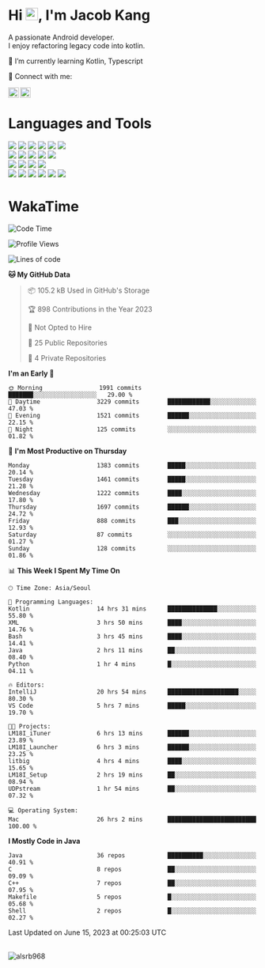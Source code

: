 # Hi <img src="https://media.giphy.com/media/hvRJCLFzcasrR4ia7z/giphy.gif" width="25px">, I'm Jacob Kang
A passionate Android developer.
</br>
I enjoy refactoring legacy code into kotlin.

🌱 I’m currently learning Kotlin, Typescript

🤝 Connect with me:

<a href="https://www.linkedin.com/in/minkyu-kang-b7477b1b2/"><img align="left" src="https://raw.githubusercontent.com/yushi1007/yushi1007/main/images/linkedin.svg" alt="Minkyu Kang | LinkedIn" width="21px"/></a>
<a href="https://www.instagram.com/_jacob_kang/"><img align="left" src="https://raw.githubusercontent.com/yushi1007/yushi1007/main/images/instagram.svg" alt="Jacob Kang | Instagram" width="21px"/></a>

</br>

# Languages and Tools

<div align="left">
<img src="https://img.shields.io/badge/java-007396?logo=java&logoColor=white"/>
<img src="https://img.shields.io/badge/kotlin-7F52FF?logo=kotlin&logoColor=white"/>
<img src="https://img.shields.io/badge/python-3776AB?logo=python&logoColor=white"/>
<img src="https://img.shields.io/badge/bash shell-4EAA25?logo=gnubash&logoColor=white"/>
<img src="https://img.shields.io/badge/c-A8B9CC?logo=c&logoColor=white"/>
<img src="https://img.shields.io/badge/c++-00599C?logo=c%2b%2b&logoColor=white"/>
</div>
<div align="left">
<img src="https://img.shields.io/badge/git-F05032?logo=git&logoColor=white"/>
<img src="https://img.shields.io/badge/github-181717?logo=github&logoColor=white"/>
<img src="https://img.shields.io/badge/mysql-4479A1?logo=mysql&logoColor=white"/>
<img src="https://img.shields.io/badge/sqlite-003B57?logo=sqlite&logoColor=white"/>
<img src="https://img.shields.io/badge/amazon AWS-232F3E?logo=amazonaws&logoColor=white"/>
</div>
<div align="left">
<img src="https://img.shields.io/badge/android-3DDC84?logo=android&logoColor=white"/>
<img src="https://img.shields.io/badge/linux-FCC624?logo=linux&logoColor=white"/>
<img src="https://img.shields.io/badge/flask-000000?logo=flask&logoColor=white"/>
<img src="https://img.shields.io/badge/arduino-00979D?logo=arduino&logoColor=white"/>
</div>
<div align="left">
<img src="https://img.shields.io/badge/slack-4A154B?logo=slack&logoColor=white"/>
<img src="https://img.shields.io/badge/notion-000000?logo=notion&logoColor=white"/>
<img src="https://img.shields.io/badge/jira-0052CC?logo=jira&logoColor=white"/>
<img src="https://img.shields.io/badge/postman-FF6C37?logo=postman&logoColor=white"/>
<img src="https://img.shields.io/badge/intellij-000000?logo=intellijidea&logoColor=white"/>
<img src="https://img.shields.io/badge/pycharm-000000?logo=pycharm&logoColor=white"/>
</div>

# WakaTime

<!--START_SECTION:waka-->
![Code Time](http://img.shields.io/badge/Code%20Time-2%2C605%20hrs%2043%20mins-blue)

![Profile Views](http://img.shields.io/badge/Profile%20Views-0-blue)

![Lines of code](https://img.shields.io/badge/From%20Hello%20World%20I%27ve%20Written-4.7%20million%20lines%20of%20code-blue)

**🐱 My GitHub Data** 

> 📦 105.2 kB Used in GitHub's Storage 
 > 
> 🏆 898 Contributions in the Year 2023
 > 
> 🚫 Not Opted to Hire
 > 
> 📜 25 Public Repositories 
 > 
> 🔑 4 Private Repositories 
 > 
**I'm an Early 🐤** 

```text
🌞 Morning                1991 commits        ███████░░░░░░░░░░░░░░░░░░   29.00 % 
🌆 Daytime                3229 commits        ████████████░░░░░░░░░░░░░   47.03 % 
🌃 Evening                1521 commits        ██████░░░░░░░░░░░░░░░░░░░   22.15 % 
🌙 Night                  125 commits         ░░░░░░░░░░░░░░░░░░░░░░░░░   01.82 % 
```
📅 **I'm Most Productive on Thursday** 

```text
Monday                   1383 commits        █████░░░░░░░░░░░░░░░░░░░░   20.14 % 
Tuesday                  1461 commits        █████░░░░░░░░░░░░░░░░░░░░   21.28 % 
Wednesday                1222 commits        ████░░░░░░░░░░░░░░░░░░░░░   17.80 % 
Thursday                 1697 commits        ██████░░░░░░░░░░░░░░░░░░░   24.72 % 
Friday                   888 commits         ███░░░░░░░░░░░░░░░░░░░░░░   12.93 % 
Saturday                 87 commits          ░░░░░░░░░░░░░░░░░░░░░░░░░   01.27 % 
Sunday                   128 commits         ░░░░░░░░░░░░░░░░░░░░░░░░░   01.86 % 
```


📊 **This Week I Spent My Time On** 

```text
🕑︎ Time Zone: Asia/Seoul

💬 Programming Languages: 
Kotlin                   14 hrs 31 mins      ██████████████░░░░░░░░░░░   55.80 % 
XML                      3 hrs 50 mins       ████░░░░░░░░░░░░░░░░░░░░░   14.76 % 
Bash                     3 hrs 45 mins       ████░░░░░░░░░░░░░░░░░░░░░   14.41 % 
Java                     2 hrs 11 mins       ██░░░░░░░░░░░░░░░░░░░░░░░   08.40 % 
Python                   1 hr 4 mins         █░░░░░░░░░░░░░░░░░░░░░░░░   04.11 % 

🔥 Editors: 
IntelliJ                 20 hrs 54 mins      ████████████████████░░░░░   80.30 % 
VS Code                  5 hrs 7 mins        █████░░░░░░░░░░░░░░░░░░░░   19.70 % 

🐱‍💻 Projects: 
LM18I_iTuner             6 hrs 13 mins       ██████░░░░░░░░░░░░░░░░░░░   23.89 % 
LM18I_Launcher           6 hrs 3 mins        ██████░░░░░░░░░░░░░░░░░░░   23.25 % 
litbig                   4 hrs 4 mins        ████░░░░░░░░░░░░░░░░░░░░░   15.65 % 
LM18I_Setup              2 hrs 19 mins       ██░░░░░░░░░░░░░░░░░░░░░░░   08.94 % 
UDPstream                1 hr 54 mins        ██░░░░░░░░░░░░░░░░░░░░░░░   07.32 % 

💻 Operating System: 
Mac                      26 hrs 2 mins       █████████████████████████   100.00 % 
```

**I Mostly Code in Java** 

```text
Java                     36 repos            ██████████░░░░░░░░░░░░░░░   40.91 % 
C                        8 repos             ██░░░░░░░░░░░░░░░░░░░░░░░   09.09 % 
C++                      7 repos             ██░░░░░░░░░░░░░░░░░░░░░░░   07.95 % 
Makefile                 5 repos             █░░░░░░░░░░░░░░░░░░░░░░░░   05.68 % 
Shell                    2 repos             █░░░░░░░░░░░░░░░░░░░░░░░░   02.27 % 
```




 Last Updated on June 15, 2023 at 00:25:03 UTC
<!--END_SECTION:waka-->

</br>

<div align="left">
<img align="left" src="https://github-readme-stats.vercel.app/api/top-langs?username=alsrb968&show_icons=true&locale=en&layout=compact&theme=dark" alt="alsrb968" />
</div>
